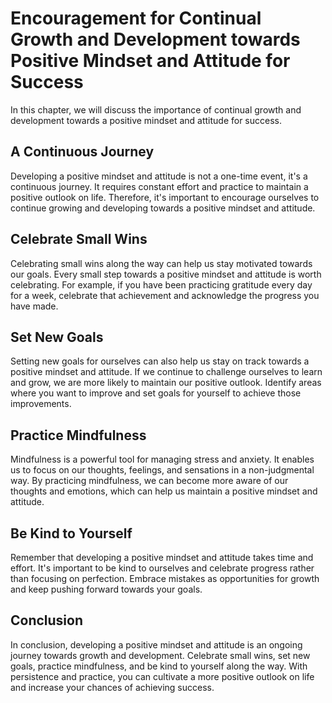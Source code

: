 # Encouragement for Continual Growth and Development towards Positive Mindset and Attitude for Success

In this chapter, we will discuss the importance of continual growth and development towards a positive mindset and attitude for success.

A Continuous Journey
--------------------

Developing a positive mindset and attitude is not a one-time event, it's a continuous journey. It requires constant effort and practice to maintain a positive outlook on life. Therefore, it's important to encourage ourselves to continue growing and developing towards a positive mindset and attitude.

Celebrate Small Wins
--------------------

Celebrating small wins along the way can help us stay motivated towards our goals. Every small step towards a positive mindset and attitude is worth celebrating. For example, if you have been practicing gratitude every day for a week, celebrate that achievement and acknowledge the progress you have made.

Set New Goals
-------------

Setting new goals for ourselves can also help us stay on track towards a positive mindset and attitude. If we continue to challenge ourselves to learn and grow, we are more likely to maintain our positive outlook. Identify areas where you want to improve and set goals for yourself to achieve those improvements.

Practice Mindfulness
--------------------

Mindfulness is a powerful tool for managing stress and anxiety. It enables us to focus on our thoughts, feelings, and sensations in a non-judgmental way. By practicing mindfulness, we can become more aware of our thoughts and emotions, which can help us maintain a positive mindset and attitude.

Be Kind to Yourself
-------------------

Remember that developing a positive mindset and attitude takes time and effort. It's important to be kind to ourselves and celebrate progress rather than focusing on perfection. Embrace mistakes as opportunities for growth and keep pushing forward towards your goals.

Conclusion
----------

In conclusion, developing a positive mindset and attitude is an ongoing journey towards growth and development. Celebrate small wins, set new goals, practice mindfulness, and be kind to yourself along the way. With persistence and practice, you can cultivate a more positive outlook on life and increase your chances of achieving success.
